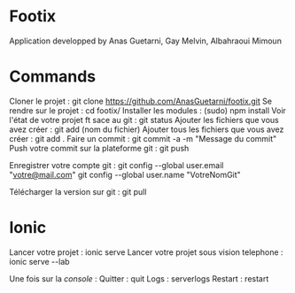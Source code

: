 # Footix

Application developped by Anas Guetarni, Gay Melvin, Albahraoui Mimoun

# Commands

Cloner le projet : git clone https://github.com/AnasGuetarni/footix.git 
Se rendre sur le projet : cd footix/
Installer les modules : (sudo) npm install 
Voir l'état de votre projet ft sace au git : git status
Ajouter les fichiers que vous avez créer : git add (nom du fichier)
Ajouter tous les fichiers que vous avez créer : git add .
Faire un commit : git commit -a -m "Message du commit"
Push votre commit sur la plateforme git : git push

Enregistrer votre compte git : 
git config --global user.email "votre@mail.com"
git config --global user.name "VotreNomGit"

Télécharger la version sur git : git pull

# Ionic

Lancer votre projet : ionic serve
Lancer votre projet sous vision telephone : ionic serve --lab

Une fois sur la _console_ :
Quitter : quit
Logs : serverlogs
Restart : restart
